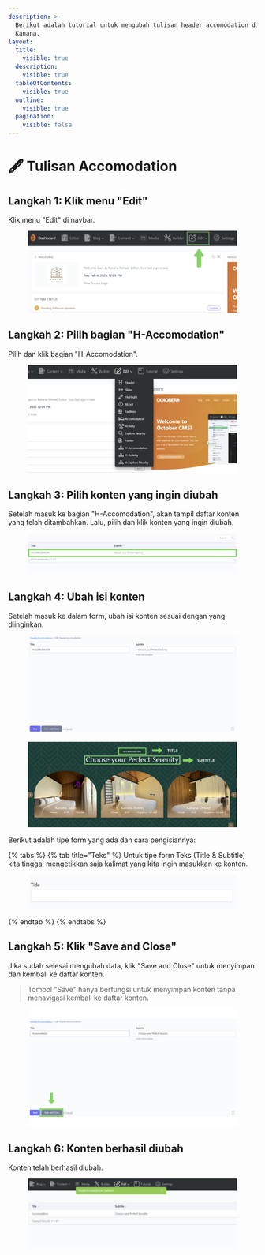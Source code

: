 ```yaml
---
description: >-
  Berikut adalah tutorial untuk mengubah tulisan header accomodation di website
  Kanana.
layout:
  title:
    visible: true
  description:
    visible: true
  tableOfContents:
    visible: true
  outline:
    visible: true
  pagination:
    visible: false
---
```


# 🖋️ Tulisan Accomodation

## Langkah 1: Klik menu "Edit"

Klik menu "Edit" di navbar.

<figure><img src="../.gitbook/assets/1_All.png" alt=""><figcaption></figcaption></figure>

## Langkah 2: Pilih bagian "H-Accomodation"

Pilih dan klik bagian "H-Accomodation".

<figure><img src="../.gitbook/assets/2_All (1).png" alt=""><figcaption></figcaption></figure>

## Langkah 3: Pilih konten yang ingin diubah

Setelah masuk ke bagian "H-Accomodation",  akan tampil daftar konten yang telah ditambahkan. Lalu, pilih dan klik konten yang ingin diubah.

<figure><img src="../.gitbook/assets/3_hacco.png" alt=""><figcaption></figcaption></figure>

## Langkah 4: Ubah isi konten

Setelah masuk ke dalam form, ubah isi konten sesuai dengan yang diinginkan.

<figure><img src="../.gitbook/assets/4_hacco.png" alt=""><figcaption></figcaption></figure>

<figure><img src="../.gitbook/assets/4_2_hacco.png" alt=""><figcaption></figcaption></figure>

Berikut adalah tipe form yang ada dan cara pengisiannya:

{% tabs %}
{% tab title="Teks" %}
Untuk tipe form Teks (Title & Subtitle) kita tinggal mengetikkan saja kalimat yang kita ingin masukkan ke konten.

<figure><img src="../.gitbook/assets/4_Header_Teks.png" alt=""><figcaption></figcaption></figure>
{% endtab %}
{% endtabs %}

## Langkah 5: Klik "Save and Close"

Jika sudah selesai mengubah data, klik "Save and Close" untuk menyimpan dan kembali ke daftar konten.

> Tombol "Save" hanya berfungsi untuk menyimpan konten tanpa menavigasi kembali ke daftar konten.

<figure><img src="../.gitbook/assets/5_hacco.png" alt=""><figcaption></figcaption></figure>

## Langkah 6: Konten berhasil diubah

Konten telah berhasil diubah.

<figure><img src="../.gitbook/assets/6_hacco.png" alt=""><figcaption></figcaption></figure>
